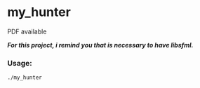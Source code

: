 # my_hunter
PDF available

___For this project, i remind you that is necessary to have libsfml.___
### Usage:
    ./my_hunter
